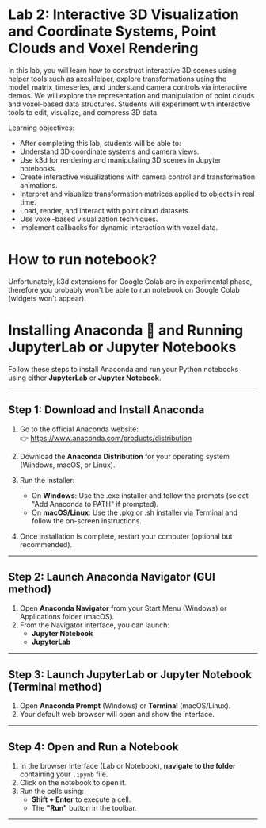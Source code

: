 # Lab 2: Interactive 3D Visualization and Coordinate Systems, Point Clouds and Voxel Rendering

In this lab, you will learn how to construct interactive 3D scenes using helper tools such as axesHelper, 
explore transformations using the model_matrix_timeseries, and understand camera controls via interactive demos.
We will explore the representation and manipulation of point clouds and voxel-based data structures. 
Students will experiment with interactive tools to edit, visualize, and compress 3D data.

Learning objectives:
- After completing this lab, students will be able to:
- Understand 3D coordinate systems and camera views.
- Use k3d for rendering and manipulating 3D scenes in Jupyter notebooks.
- Create interactive visualizations with camera control and transformation animations.
- Interpret and visualize transformation matrices applied to objects in real time.
- Load, render, and interact with point cloud datasets.
- Use voxel-based visualization techniques.
- Implement callbacks for dynamic interaction with voxel data.

# How to run notebook? 

Unfortunately, k3d extensions for Google Colab are in experimental phase, therefore you probably won't be able to run notebook on Google Colab
(widgets won't appear). 

# Installing Anaconda 🐍 and Running JupyterLab or Jupyter Notebooks

Follow these steps to install Anaconda and run your Python notebooks using either **JupyterLab** or **Jupyter Notebook**.

---

## Step 1: Download and Install Anaconda

1. Go to the official Anaconda website:  
   👉 https://www.anaconda.com/products/distribution

2. Download the **Anaconda Distribution** for your operating system (Windows, macOS, or Linux).

3. Run the installer:
   - On **Windows**: Use the .exe installer and follow the prompts (select "Add Anaconda to PATH" if prompted).
   - On **macOS/Linux**: Use the .pkg or .sh installer via Terminal and follow the on-screen instructions.

4. Once installation is complete, restart your computer (optional but recommended).

---

## Step 2: Launch Anaconda Navigator (GUI method)

1. Open **Anaconda Navigator** from your Start Menu (Windows) or Applications folder (macOS).
2. From the Navigator interface, you can launch:
   - **Jupyter Notebook**
   - **JupyterLab**

---

## Step 3: Launch JupyterLab or Jupyter Notebook (Terminal method)

1. Open **Anaconda Prompt** (Windows) or **Terminal** (macOS/Linux).
2. Your default web browser will open and show the interface.

---

## Step 4: Open and Run a Notebook

1. In the browser interface (Lab or Notebook), **navigate to the folder** containing your `.ipynb` file.
2. Click on the notebook to open it.
3. Run the cells using:
   - **Shift + Enter** to execute a cell.
   - The **"Run"** button in the toolbar.

---


 
